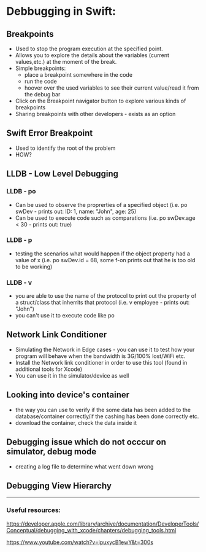 # Debbugging in Swift:

## Breakpoints

-  Used to stop the program execution at the specified point.
-  Allows you to explore the details about the variables (current values,etc.) at the moment of the break.
- Simple breakpoints: 
    * place a breakpoint somewhere in the code
    * run the code
    * hoover over the used variables to see their current value/read it from the debug bar 
- Click on the Breakpoint navigator button to explore various kinds of breakpoints
- Sharing breakpoints with other developers - exists as an option 

## Swift Error Breakpoint

- Used to identify the root of the problem
- HOW? 

## LLDB - Low Level Debugging

### LLDB - po

- Can be used to observe the proprerties of a specified object (i.e. po swDev - prints out: ID: 1, name: "John", age: 25)
- Can be used to execute code such as comparations (i.e. po swDev.age < 30 - prints out: true)

### LLDB - p

- testing the scenarios what would happen if the object property had a value of x (i.e. po swDev.id = 68, some f-on prints out that he is too old to be working)

### LLDB - v

- you are able to use the name of the protocol to print out the property of a struct/class that inherrits that protocol (i.e. v employee - prints out: "John")
- you can't use it to execute code like po
  
## Network Link Conditioner

- Simulating the Network in Edge cases - you can use it to test how your program will behave when the bandwidth is 3G/100% lost/WiFi etc.
- Install the Network link conditioner in order to use this tool (found in additional tools for Xcode)
- You can use it in the simulator/device as well

## Looking into device's container
  
 - the way you can use to verify if the some data has been added to the database/container correctly/if the cashing has been done correctly etc.
 - download the container, check the data inside it

## Debugging issue which do not occcur on simulator, debug mode

 - creating a log file to determine what went down wrong

## Debugging View Hierarchy

- --
### Useful resources:

https://developer.apple.com/library/archive/documentation/DeveloperTools/Conceptual/debugging_with_xcode/chapters/debugging_tools.html

https://www.youtube.com/watch?v=ipuxycB1ewY&t=300s
